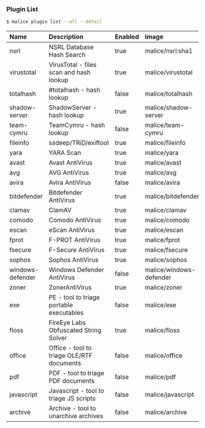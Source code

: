 ### Plugin List

```bash
$ malice plugin list --all --detail
```

| Name             | Description                               | Enabled | Image                   | Category | Mime                   |
|:-----------------|:------------------------------------------|:--------|:------------------------|:---------|:-----------------------|
| nsrl             | NSRL Database Hash Search                 | true    | malice/nsrl:sha1        | intel    | hash                   |
| virustotal       | VirusTotal - files scan and hash lookup   | true    | malice/virustotal       | intel    | hash                   |
| totalhash        | #totalhash - hash lookup                  | false   | malice/totalhash        | intel    | hash                   |
| shadow-server    | ShadowServer - hash lookup                | true    | malice/shadow-server    | intel    | hash                   |
| team-cymru       | TeamCymru - hash lookup                   | false   | malice/team-cymru       | intel    | hash                   |
| fileinfo         | ssdeep/TRiD/exiftool                      | true    | malice/fileinfo         | metadata | *                      |
| yara             | YARA Scan                                 | true    | malice/yara             | av       | *                      |
| avast            | Avast AntiVirus                           | true    | malice/avast            | av       | *                      |
| avg              | AVG AntiVirus                             | true    | malice/avg              | av       | *                      |
| avira            | Avira AntiVirus                           | false   | malice/avira            | av       | *                      |
| bitdefender      | Bitdefender AntiVirus                     | true    | malice/bitdefender      | av       | *                      |
| clamav           | ClamAV                                    | true    | malice/clamav           | av       | *                      |
| comodo           | Comodo AntiVirus                          | true    | malice/comodo           | av       | *                      |
| escan            | eScan AntiVirus                           | true    | malice/escan            | av       | *                      |
| fprot            | F-PROT AntiVirus                          | true    | malice/fprot            | av       | *                      |
| fsecure          | F-Secure AntiVirus                        | true    | malice/fsecure          | av       | *                      |
| sophos           | Sophos AntiVirus                          | true    | malice/sophos           | av       | *                      |
| windows-defender | Windows Defender AntiVirus                | false   | malice/windows-defender | av       | *                      |
| zoner            | ZonerAntiVirus                            | true    | malice/zoner            | av       | *                      |
| exe              | PE - tool to triage portable executables  | false   | malice/exe              | exe      | application/x-dosexec  |
| floss            | FireEye Labs Obfuscated String Solver     | true    | malice/floss            | exe      | application/x-dosexec  |
| office           | Office - tool to triage OLE/RTF documents | false   | malice/office           | document | *                      |
| pdf              | PDF - tool to triage PDF documents        | false   | malice/pdf              | document | application/pdf        |
| javascript       | Javascript - tool to triage JS scripts    | false   | malice/javascript       | document | application/javascript |
| archive          | Archive - tool to unarchive archives      | false   | malice/archive          | archive  | archive                |

